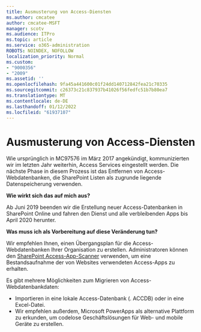 ```yaml
---
title: Ausmusterung von Access-Diensten
ms.author: cmcatee
author: cmcatee-MSFT
manager: scotv
ms.audience: ITPro
ms.topic: article
ms.service: o365-administration
ROBOTS: NOINDEX, NOFOLLOW
localization_priority: Normal
ms.custom:
- "9000356"
- "2009"
ms.assetid: ''
ms.openlocfilehash: 9fa45a441600c01f24dd140712842fea21c70335
ms.sourcegitcommit: c26373c21c837937b41026f56fedfc51b7b80ea7
ms.translationtype: MT
ms.contentlocale: de-DE
ms.lasthandoff: 01/12/2022
ms.locfileid: "61937107"
---
```

# <a name="access-services-retirement"></a>Ausmusterung von Access-Diensten

Wie ursprünglich in MC97576 im März 2017 angekündigt, kommunizierten wir im letzten Jahr weiterhin, Access Services eingestellt werden. Die nächste Phase in diesem Prozess ist das Entfernen von Access-Webdatenbanken, die SharePoint Listen als zugrunde liegende Datenspeicherung verwenden.

**Wie wirkt sich das auf mich aus?**

Ab Juni 2019 beenden wir die Erstellung neuer Access-Datenbanken in SharePoint Online und fahren den Dienst und alle verbleibenden Apps bis April 2020 herunter.

**Was muss ich als Vorbereitung auf diese Veränderung tun?**

Wir empfehlen Ihnen, einen Übergangsplan für die Access-Webdatenbanken Ihrer Organisation zu erstellen. Administratoren können den [SharePoint Access-App-Scanner](https://github.com/SharePoint/PnP-Tools/tree/master/Solutions/SharePoint.AccessApp.Scanner) verwenden, um eine Bestandsaufnahme der von Websites verwendeten Access-Apps zu erhalten.

Es gibt mehrere Möglichkeiten zum Migrieren von Access-Webdatenbankdaten:

- Importieren in eine lokale Access-Datenbank (. ACCDB) oder in eine Excel-Datei.
- Wir empfehlen außerdem, Microsoft PowerApps als alternative Plattform zu erkunden, um codelose Geschäftslösungen für Web- und mobile Geräte zu erstellen.